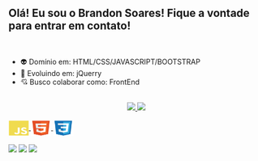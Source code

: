 ## Olá! Eu sou o Brandon Soares! Fique a vontade para entrar em contato!

<br>

- :alien: Domínio em: HTML/CSS/JAVASCRIPT/BOOTSTRAP
- :robot: Evoluindo em: jQuerry
- :cupid: Busco colaborar como: FrontEnd

<br>

<div align="center">
  <a href="https://github.com/eslleydev">
  <img height="180em" src="https://github-readme-stats.vercel.app/api?username=eslleydev&show_icons=true&theme=tokyonight&include_all_commits=true&count_private=true"/>
  <img height="180em" src="https://github-readme-stats.vercel.app/api/top-langs/?username=eslleydev&layout=compact&langs_count=7&theme=tokyonight"/>
</div>
<div style="display: inline_block"><br>
  <img align="center" alt="eslley-Js" height="30" width="40" src="https://raw.githubusercontent.com/devicons/devicon/master/icons/javascript/javascript-plain.svg">  
  <img align="center" alt="eslley-HTML" height="30" width="40" src="https://raw.githubusercontent.com/devicons/devicon/master/icons/html5/html5-original.svg">
  <img align="center" alt="eslley-CSS" height="30" width="40" src="https://raw.githubusercontent.com/devicons/devicon/master/icons/css3/css3-original.svg">
</div>
  <br>
<div>   
  <a href="https://www.instagram.com/brandonsoares/" target="_blank"><img src="https://img.shields.io/badge/-Instagram-%23E4405F?style=for-the-badge&logo=instagram&logoColor=white" target="_blank"></a> 	  
  <a href = "mailto:brandoneslley68@gmail.com"><img src="https://img.shields.io/badge/-Gmail-%23333?style=for-the-badge&logo=gmail&logoColor=white" target="_blank"></a>
  <a href="https://www.linkedin.com/in/brandon-soares-3b6164223/" target="_blank"><img src="https://img.shields.io/badge/-LinkedIn-%230077B5?style=for-the-badge&logo=linkedin&logoColor=white" target="_blank"></a> 
  
 
 
</div>
